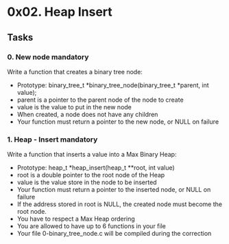 # 0x02. Heap Insert
## Tasks

### 0. New node mandatory
Write a function that creates a binary tree node:

* Prototype: binary_tree_t *binary_tree_node(binary_tree_t *parent, int value);
* parent is a pointer to the parent node of the node to create
* value is the value to put in the new node
* When created, a node does not have any children
* Your function must return a pointer to the new node, or NULL on failure

### 1. Heap - Insert mandatory
Write a function that inserts a value into a Max Binary Heap:

* Prototype: heap_t *heap_insert(heap_t **root, int value)
* root is a double pointer to the root node of the Heap
* value is the value store in the node to be inserted
* Your function must return a pointer to the inserted node, or NULL on failure
* If the address stored in root is NULL, the created node must become the root node.
* You have to respect a Max Heap ordering
* You are allowed to have up to 6 functions in your file
* Your file 0-binary_tree_node.c will be compiled during the correction
